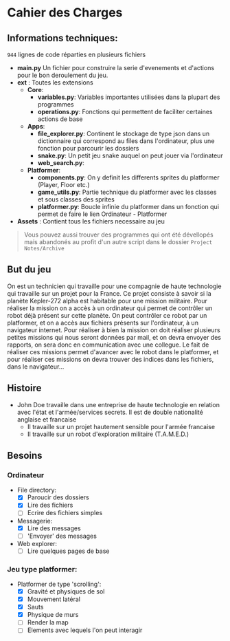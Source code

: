 # Cahier des Charges

## Informations techniques:
`944` lignes de code réparties en plusieurs fichiers
- **main.py** Un fichier pour construire la serie d'evenements et d'actions pour le  bon deroulement du jeu.
- **ext** : Toutes les extensions
  - **Core**:
    - **variables.py**: Variables importantes utilisées dans la plupart des programmes
    - **operations.py**: Fonctions qui permettent de faciliter certaines actions de base
  - **Apps**:
    - **file_explorer.py**: Continent le stockage de type json dans un dictionnaire qui correspond au files dans l'ordinateur, plus une fonction pour parcourir les dossiers
    - **snake.py**: Un petit jeu snake auquel on peut jouer via l'ordinateur
    - **web_search.py**: 
  - **Platformer**:
    - **components.py**: On y definit les differents sprites du platformer (Player, Floor etc.)
    - **game_utils.py**: Partie technique du platformer avec les classes et sous classes des sprites
    - **platformer.py**: Boucle infinie du platformer dans un fonction qui permet de faire le lien Ordinateur - Platformer
- **Assets** : Contient tous les fichiers necessaire au jeu

>Vous pouvez aussi trouver des programmes qui ont été dévellopés mais abandonés au profit d'un autre script dans le dossier `Project Notes/Archive`

## But du jeu
On est un technicien qui travaille pour une compagnie de haute technologie qui travaille sur un projet pour la France. Ce projet consiste à savoir si la planète Kepler-272 alpha est habitable pour une mission militaire. Pour réaliser la mission on a accès à un ordinateur qui permet de contrôler un robot déjà présent sur cette planète. On peut contrôler ce robot par un platformer, et on a accès aux fichiers présents sur l'ordinateur, à un navigateur internet. Pour réaliser à bien la mission on doit réaliser plusieurs petites missions qui nous seront données par mail, et on devra envoyer des rapports, on sera donc en communication avec une collegue. Le fait de réaliser ces missions permet d'avancer avec le robot dans le platformer, et pour réaliser ces missions on devra trouver des indices dans les fichiers, dans le navigateur...

## Histoire
* John Doe travaille dans une entreprise de haute technologie en relation avec l'état et l'armée/services secrets. Il est de double nationalité anglaise et francaise
  * Il travaille sur un projet hautement sensible pour l'armée francaise
  * Il travaille sur un robot d'exploration militaire (T.A.M.E.D.)

## Besoins
### Ordinateur
- File directory:
  - [X] Paroucir des dossiers
  - [X] Lire des fichiers
  - [ ] Ecrire des fichiers simples
- Messagerie:
  - [X] Lire des messages
  - [ ] 'Envoyer' des messages
- Web explorer:
  - [ ] Lire quelques pages de base

### Jeu type platformer:
- Platformer de type 'scrolling':
  - [X] Gravité et physiques de sol
  - [X] Mouvement latéral
  - [X] Sauts
  - [X] Physique de murs
  - [ ] Render la map
  - [ ] Elements avec lequels l'on peut interagir